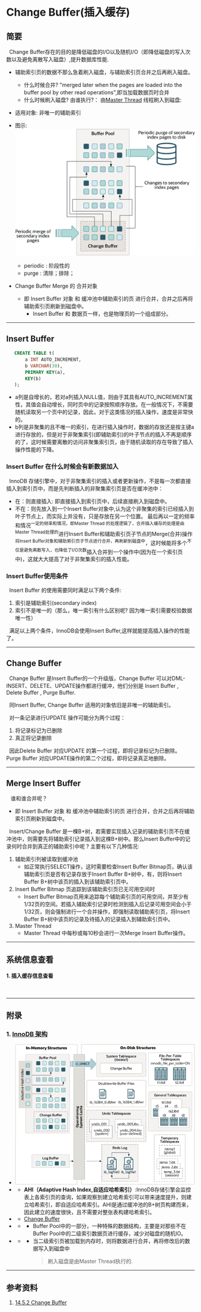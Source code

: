 # Change Buffer(插入缓存)
## 简要
&nbsp;&nbsp;Change Buffer存在的目的是降低磁盘的I/O以及随机I/O（即降低磁盘的写入次数以及避免离散写入磁盘）,提升数据库性能.
- 辅助索引页的数据不那么急着刷入磁盘，与辅助索引页合并之后再刷入磁盘。
   + 什么时候合并? "merged later when the pages are loaded into the buffer pool by other read operations",即当加载数据页时合并
   + 什么时候刷入磁盘? 由谁执行?： 由[Master Thread](../../013.存储引擎内核/000.InnoDB/000.InnoDB架构.md) 线程刷入到磁盘:
- 适用对象: 非唯一的辅助索引
- 图示: <img src="./pics/innodb-change-buffer.png"/>
  
    + periodic : 阶段性的
    + purge : 清除；排除；
- Change Buffer Merge 的 合并对象
   + 即 Insert Buffer 对象 和 缓冲池中辅助索引的页 进行合并，合并之后再将辅助索引页刷新到磁盘中。
     - Insert Buffer 和 数据页一样，也是物理页的一个组成部分。
  
---

## Insert Buffer
```SQL
   CREATE TABLE t(
       a INT AUTO_INCREMENT,
       b VARCHAR(30),
       PRIMARY KEY(a),
       KEY(b)
   );
```

+ a列是自增长的，若对a列插入NULL值，则由于其具有AUTO_INCREMENT属性，其值会自动增长，同时页中的记录按照顺序存放。在一般情况下，不需要随机读取另一个页中的记录，因此，对于这类情况的插入操作，速度是非常快的。
+ b列是非聚集的且不唯一的索引，在进行插入操作时，数据的存放还是按主键a进行存放的，但是对于非聚集索引(即辅助索引)的叶子节点的插入不再是顺序的了，这时候需要离散的访问非聚集索引页，由于随机读取的存在导致了插入操作性能的下降。

### Insert Buffer 在什么时候会有新数据加入
&nbsp;&nbsp;InnoDB 存储引擎中，对于非聚集索引的插入或者更新操作，不是每一次都直接插入到索引页中，而是先判断插入的非聚集索引页是否在缓冲池中：
- 在：则直接插入: 即直接插入到索引页中，后续直接刷入到磁盘中。
- 不在：则先放入到一个Insert Buffer对象中,认为这个非聚集的索引已经插入到叶子节点上，而实际上并没有，只是存放在另一个位置。 最后再以一定的频率和情况<sup>一定的频率和情况，即Master Thread 的处理逻辑了，合并插入缓存的处理是由Master Thread处理的</sup>进行Insert Buffer和辅助索引页子节点的Merge(合并)操作<sup>将Insert Buffer对象和辅助索引页子节点进行合并，再刷新到磁盘中</sup>，这时候能将多个<sup>不仅是避免离散写入，也降低了I/O次数</sup>插入合并到一个操作中(因为在一个索引页中)，这就大大提高了对于非聚集索引的插入性能。

### Insert Buffer使用条件
&nbsp;&nbsp;Insert Buffer 的使用需要同时满足以下两个条件:
1. 索引是辅助索引(secondary index)
2. 索引不是唯一的（那么，唯一索引有什么区别呢? 因为唯一索引需要校验数据唯一性）
   
&nbsp;&nbsp;满足以上两个条件，InnoDB会使用Insert Buffer,这样就能提高插入操作的性能了。

---

## Change Buffer
&nbsp;&nbsp;Change Buffer 是Insert Buffer的一个升级版，Change Buffer 可以对DML-INSERT、DELETE、UPDATE操作都进行缓冲，他们分别是 Insert Buffer , Delete Buffer , Purge Buffer.

&nbsp;&nbsp;同Insert Buffer, Change Buffer 适用的对象依旧是非唯一的辅助索引。

&nbsp;&nbsp;对一条记录进行UPDATE 操作可能分为两个过程：
1. 将记录标记为已删除
2. 真正将记录删除

&nbsp;&nbsp;因此Delete Buffer 对应UPDATE 的第一个过程，即将记录标记为已删除。Purge Buffer 对应UPDATE操作的第二个过程，即将记录真正地删除。

---

## Merge Insert Buffer
&nbsp;&nbsp; 谁和谁合并呢？
+ 即 Insert Buffer 对象 和 缓冲池中辅助索引的页 进行合并，合并之后再将辅助索引页刷新到磁盘中。
  
&nbsp;&nbsp;Insert/Change Buffer 是一棵B+树，若需要实现插入记录的辅助索引页不在缓冲池中，则需要先将辅助索引记录插入到这棵B+树中。那么Insert Buffer中的记录何时合并到真正的辅助索引中呢 ? 主要有以下几种情况:
1. 辅助索引列被读取到缓冲池
   - 如正常执行SELECT操作，这时需要检查Insert Buffer Bitmap页，确认该辅助索引页是否有记录存放于Insert Buffer B+树中，有，则将Insert Buffer B+树中该页的插入到该辅助索引页中。
2. Insert Buffer Bitmap 页追踪到该辅助索引页已无可用空间时
   - Insert Buffer Bitmap页用来追踪每个辅助索引页的可用空间，并至少有1/32页的空间。若插入辅助索引记录时检测到插入后记录可用空间会小于1/32页，则会强制进行一个合并操作，即强制读取辅助索引页，将Insert Buffer B+树中该页的记录及待插入的记录插入到辅助索引页中。
3. Master Thread
   - Master Thread 中每秒或每10秒会进行一次Merge Insert Buffer操作。
---

## 系统信息查看
#### 1. 插入缓存信息查看
```txt
     
```

---
## 附录
### 1. [InnoDB 架构](https://dev.mysql.com/doc/refman/8.0/en/innodb-architecture.html)
- <img src="./pics/innodb-architecture.png"/>
- + **AHI（Adaptive Hash Index,自适应哈希索引）**:InnoDB存储引擎会监控表上各索引页的查询，如果观察到建立哈希索引可以带来速度提升，则建立哈希索引，即自适应哈希索引。AHI是通过缓冲池的B+树页构建而来，因此建立的速度很快，且不需要对整张表构建哈希索引。
- + [Change Buffer](https://dev.mysql.com/doc/refman/8.0/en/innodb-change-buffer.html)
- + - Buffer Pool中的一部分，一种特殊的数据结构，主要是对那些不在Buffer Pool中的二级索引数据页进行缓存，减少对磁盘的随机IO。
- + - 当二级索引页被加载到内存时，则将数据进行合并，再将修改后的数据写入到磁盘中
      > 刷入磁盘是由Master Thread执行的.
  

--- 
## 参考资料
1. [14.5.2 Change Buffer](https://dev.mysql.com/doc/refman/5.7/en/innodb-change-buffer.html)